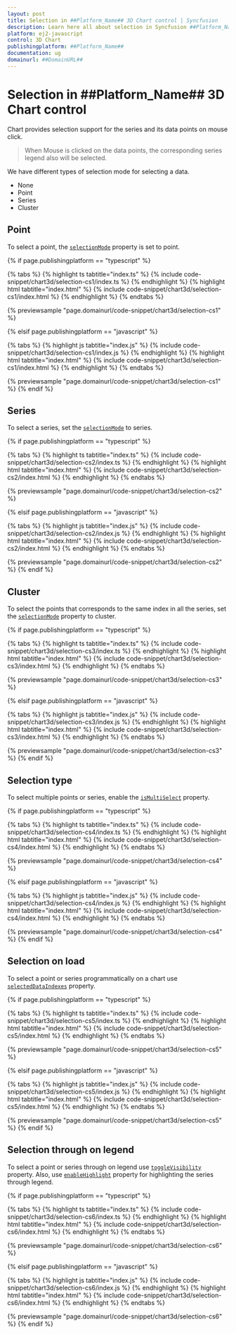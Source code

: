 ```yaml
---
layout: post
title: Selection in ##Platform_Name## 3D Chart control | Syncfusion
description: Learn here all about selection in Syncfusion ##Platform_Name## 3D Chart control of Syncfusion Essential JS 2 and more.
platform: ej2-javascript
control: 3D Chart
publishingplatform: ##Platform_Name##
documentation: ug
domainurl: ##DomainURL##
---
```

<!-- markdownlint-disable MD036 -->

# Selection in ##Platform_Name## 3D Chart control

Chart provides selection support for the series and its data points on mouse click.

>When Mouse is clicked on the data points, the corresponding series legend also will be selected.

We have different types of selection mode for selecting a data.

* None
* Point
* Series
* Cluster

## Point

To select a point, the [`selectionMode`](../api/chart3d/chart3DModel/#selectionmode) property is set to point.

{% if page.publishingplatform == "typescript" %}

 {% tabs %}
{% highlight ts tabtitle="index.ts" %}
{% include code-snippet/chart3d/selection-cs1/index.ts %}
{% endhighlight %}
{% highlight html tabtitle="index.html" %}
{% include code-snippet/chart3d/selection-cs1/index.html %}
{% endhighlight %}
{% endtabs %}
        
{% previewsample "page.domainurl/code-snippet/chart3d/selection-cs1" %}

{% elsif page.publishingplatform == "javascript" %}

{% tabs %}
{% highlight js tabtitle="index.js" %}
{% include code-snippet/chart3d/selection-cs1/index.js %}
{% endhighlight %}
{% highlight html tabtitle="index.html" %}
{% include code-snippet/chart3d/selection-cs1/index.html %}
{% endhighlight %}
{% endtabs %}

{% previewsample "page.domainurl/code-snippet/chart3d/selection-cs1" %}
{% endif %}

## Series

To select a series, set the [`selectionMode`](../api/chart3d/chart3DModel/#selectionmode) to series.

{% if page.publishingplatform == "typescript" %}

{% tabs %}
{% highlight ts tabtitle="index.ts" %}
{% include code-snippet/chart3d/selection-cs2/index.ts %}
{% endhighlight %}
{% highlight html tabtitle="index.html" %}
{% include code-snippet/chart3d/selection-cs2/index.html %}
{% endhighlight %}
{% endtabs %}
        
{% previewsample "page.domainurl/code-snippet/chart3d/selection-cs2" %}

{% elsif page.publishingplatform == "javascript" %}

{% tabs %}
{% highlight js tabtitle="index.js" %}
{% include code-snippet/chart3d/selection-cs2/index.js %}
{% endhighlight %}
{% highlight html tabtitle="index.html" %}
{% include code-snippet/chart3d/selection-cs2/index.html %}
{% endhighlight %}
{% endtabs %}

{% previewsample "page.domainurl/code-snippet/chart3d/selection-cs2" %}
{% endif %}

## Cluster

To select the points that corresponds to the same index in all the series, set the [`selectionMode`](../api/chart3d/chart3DModel/#selectionmode) property to cluster.

{% if page.publishingplatform == "typescript" %}

 {% tabs %}
{% highlight ts tabtitle="index.ts" %}
{% include code-snippet/chart3d/selection-cs3/index.ts %}
{% endhighlight %}
{% highlight html tabtitle="index.html" %}
{% include code-snippet/chart3d/selection-cs3/index.html %}
{% endhighlight %}
{% endtabs %}
        
{% previewsample "page.domainurl/code-snippet/chart3d/selection-cs3" %}

{% elsif page.publishingplatform == "javascript" %}

{% tabs %}
{% highlight js tabtitle="index.js" %}
{% include code-snippet/chart3d/selection-cs3/index.js %}
{% endhighlight %}
{% highlight html tabtitle="index.html" %}
{% include code-snippet/chart3d/selection-cs3/index.html %}
{% endhighlight %}
{% endtabs %}

{% previewsample "page.domainurl/code-snippet/chart3d/selection-cs3" %}
{% endif %}

## Selection type

To select multiple points or series, enable the [`isMultiSelect`](../api/chart3d/chart3DModel/#ismultiselect) property.

{% if page.publishingplatform == "typescript" %}

 {% tabs %}
{% highlight ts tabtitle="index.ts" %}
{% include code-snippet/chart3d/selection-cs4/index.ts %}
{% endhighlight %}
{% highlight html tabtitle="index.html" %}
{% include code-snippet/chart3d/selection-cs4/index.html %}
{% endhighlight %}
{% endtabs %}
        
{% previewsample "page.domainurl/code-snippet/chart3d/selection-cs4" %}

{% elsif page.publishingplatform == "javascript" %}

{% tabs %}
{% highlight js tabtitle="index.js" %}
{% include code-snippet/chart3d/selection-cs4/index.js %}
{% endhighlight %}
{% highlight html tabtitle="index.html" %}
{% include code-snippet/chart3d/selection-cs4/index.html %}
{% endhighlight %}
{% endtabs %}

{% previewsample "page.domainurl/code-snippet/chart3d/selection-cs4" %}
{% endif %}

## Selection on load

To select a point or series programmatically on a chart use [`selectedDataIndexes`](../api/chart3d/chart3DModel/#selecteddataindexes) property.

{% if page.publishingplatform == "typescript" %}

 {% tabs %}
{% highlight ts tabtitle="index.ts" %}
{% include code-snippet/chart3d/selection-cs5/index.ts %}
{% endhighlight %}
{% highlight html tabtitle="index.html" %}
{% include code-snippet/chart3d/selection-cs5/index.html %}
{% endhighlight %}
{% endtabs %}
        
{% previewsample "page.domainurl/code-snippet/chart3d/selection-cs5" %}

{% elsif page.publishingplatform == "javascript" %}

{% tabs %}
{% highlight js tabtitle="index.js" %}
{% include code-snippet/chart3d/selection-cs5/index.js %}
{% endhighlight %}
{% highlight html tabtitle="index.html" %}
{% include code-snippet/chart3d/selection-cs5/index.html %}
{% endhighlight %}
{% endtabs %}

{% previewsample "page.domainurl/code-snippet/chart3d/selection-cs5" %}
{% endif %}

## Selection through on legend

To select a point or series through on legend use [`toggleVisibility`](../api/chart3d/threeDimensionalLegendSettingsModel/#togglevisibility) property. Also, use [`enableHighlight`](../api/chart3d/threeDimensionalLegendSettingsModel/#enablehighlight) property for highlighting the series through legend.

{% if page.publishingplatform == "typescript" %}

 {% tabs %}
{% highlight ts tabtitle="index.ts" %}
{% include code-snippet/chart3d/selection-cs6/index.ts %}
{% endhighlight %}
{% highlight html tabtitle="index.html" %}
{% include code-snippet/chart3d/selection-cs6/index.html %}
{% endhighlight %}
{% endtabs %}
        
{% previewsample "page.domainurl/code-snippet/chart3d/selection-cs6" %}

{% elsif page.publishingplatform == "javascript" %}

{% tabs %}
{% highlight js tabtitle="index.js" %}
{% include code-snippet/chart3d/selection-cs6/index.js %}
{% endhighlight %}
{% highlight html tabtitle="index.html" %}
{% include code-snippet/chart3d/selection-cs6/index.html %}
{% endhighlight %}
{% endtabs %}

{% previewsample "page.domainurl/code-snippet/chart3d/selection-cs6" %}
{% endif %}